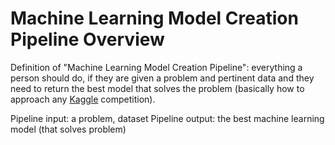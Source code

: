 # Machine Learning Model Creation Pipeline Overview

Definition of "Machine Learning Model Creation Pipeline": everything a person should do, if they are given a problem and pertinent data and they need to return the best model that solves the problem (basically how to approach any [Kaggle](https://www.kaggle.com/) competition).

Pipeline input: a problem, dataset
Pipeline output: the best machine learning model (that solves problem)
